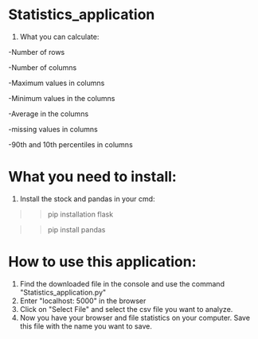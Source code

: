 # Statistics_application

1. What you can calculate:

-Number of rows

-Number of columns

-Maximum values in columns

-Minimum values in the columns

-Average in the columns

-missing values in columns

-90th and 10th percentiles in columns

# What you need to install:
1. Install the stock and pandas in your cmd:

>> pip installation flask

>> pip install pandas

# How to use this application:
1. Find the downloaded file in the console and use the command "Statistics_application.py"
2. Enter "localhost: 5000" in the browser
3. Click on "Select File" and select the csv file you want to analyze.
4. Now you have your browser and file statistics on your computer. Save this file with the name you want to save.
